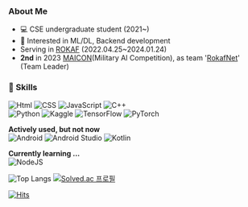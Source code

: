 ### About Me
- 💻 CSE undergraduate student (2021~)
- 🙂 Interested in ML/DL, Backend development
- Serving in [ROKAF](https://rokaf.airforce.mil.kr/sites/airforce/index.do) (2022.04.25~2024.01.24)
- **2nd** in 2023 [MAICON](https://maicon.kr/)(Military AI Competition), as team '[RokafNet](https://github.com/RokafNet/rokafnet)' (Team Leader)

### 🌱 Skills

![Html](https://img.shields.io/badge/-html-ff5522?style=for-the-badge&logo=html5&logoColor=fff)
![CSS](https://img.shields.io/badge/-css-0095d5?style=for-the-badge&logo=css3&logoColor=fff)
![JavaScript](https://img.shields.io/badge/-javascript-c2ad07?style=for-the-badge&logo=javascript&logoColor=fff)
![C++](https://img.shields.io/badge/c++-%2300599C.svg?style=for-the-badge&logo=c%2B%2B&logoColor=white)<br />
![Python](https://img.shields.io/badge/python-3670A0?style=for-the-badge&logo=python&logoColor=ffdd54)
![Kaggle](https://img.shields.io/badge/Kaggle-035a7d?style=for-the-badge&logo=kaggle&logoColor=white)
![TensorFlow](https://img.shields.io/badge/TensorFlow-%23FF6F00.svg?style=for-the-badge&logo=TensorFlow&logoColor=white)
![PyTorch](https://img.shields.io/badge/PyTorch-%23EE4C2C.svg?style=for-the-badge&logo=PyTorch&logoColor=white)

**Actively used, but not now**<br>
![Android](https://img.shields.io/badge/-Android-00c717?style=for-the-badge&logo=android&logoColor=fff)
![Android Studio](https://img.shields.io/badge/Android%20Studio-3DDC84.svg?style=for-the-badge&logo=android-studio&logoColor=white)
![Kotlin](https://img.shields.io/badge/kotlin-%237F52FF.svg?style=for-the-badge&logo=kotlin&logoColor=white)

**Currently learning ...**<br>
![NodeJS](https://img.shields.io/badge/node.js-6DA55F?style=for-the-badge&logo=node.js&logoColor=white)


![Top Langs](https://github-readme-stats.vercel.app/api/top-langs/?username=B0neh3ad&layout=compact)
[![Solved.ac 프로필](http://mazassumnida.wtf/api/v2/generate_badge?boj=js1044k)](https://solved.ac/js1044k)  

[![Hits](https://hits.seeyoufarm.com/api/count/incr/badge.svg?url=https%3A%2F%2Fgithub.com%2FB0neh3ad&count_bg=%231AABED&title_bg=%23555555&icon=github.svg&icon_color=%23E7E7E7&title=hits&edge_flat=false)](https://hits.seeyoufarm.com)
